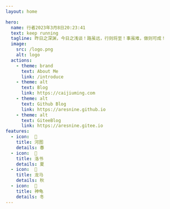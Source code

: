 ```yaml
---
layout: home

hero:
  name: 行者2023年3月8日20:23:41
  text: keep running
  tagline: 昨日之深渊，今日之浅谈！路虽远，行则将至！事虽难，做则可成！
  image:
    src: /logo.png
    alt: logo
  actions:
    - theme: brand
      text: About Me
      link: /introduce
    - theme: alt
      text: Blog
      link: https://caijiuming.com
    - theme: alt
      text: Github Blog
      link: https://aresnine.github.io
    - theme: alt
      text: GiteeBlog
      link: https://aresnine.gitee.io
features:
  - icon:  🥇
    title: 河图
    details: 春
  - icon:  🥈
    title: 洛书
    details: 夏
  - icon:  🥉
    title: 龙马
    details: 秋
  - icon:  🏅
    title: 神龟
    details: 冬
---
```



